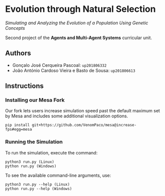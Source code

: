# Evolution through Natural Selection
*Simulating and Analyzing the Evolution of a Population Using Genetic Concepts*

Second project of the **Agents and Multi-Agent Systems** curricular unit.

## Authors
- Gonçalo José Cerqueira Pascoal: `up201806332`
- João António Cardoso Vieira e Basto de Sousa: `up201806613`

## Instructions

### Installing our Mesa Fork

Our fork lets users increase simulation speed past the default maximum set by Mesa
and includes some additional visualization options.

```
pip install git+https://github.com/VenomPaco/mesa@increase-fps#egg=mesa
```

### Running the Simulation

To run the simulation, execute the command:

```
python3 run.py (Linux)
python run.py (Windows)
```

To see the available command-line arguments, use:

```
python3 run.py --help (Linux)
python run.py --help (Windows)
```
